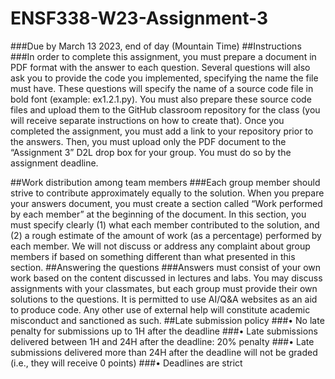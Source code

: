 # ENSF338-W23-Assignment-3

###Due by March 13 2023, end of day (Mountain Time)
##Instructions
###In order to complete this assignment, you must prepare a document in PDF format with the answer to each question. Several questions will also ask you to provide the code you implemented, specifying the name the file must have. These questions will specify the name of a source code file in bold font (example: ex1.2.1.py). You must also prepare these source code files and upload them to the GitHub classroom repository for the class (you will receive separate instructions on how to create that). Once you completed the assignment, you must add a link to your repository prior to the answers. Then, you must upload only the PDF document to the “Assignment 3” D2L drop box for your group. You must do so by the assignment deadline.

##Work distribution among team members
###Each group member should strive to contribute approximately equally to the solution. When you prepare your answers document, you must create a section called “Work performed by each member” at the beginning of the document. In this section, you must specify clearly (1) what each member contributed to the solution, and (2) a rough estimate of the amount of work (as a percentage) performed by each member. We will not discuss or address any complaint about group members if based on something different than what presented in this section.
##Answering the questions
###Answers must consist of your own work based on the content discussed in lectures and labs. You may discuss assignments with your classmates, but each group must provide their own solutions to the questions. It is permitted to use AI/Q&A websites as an aid to produce code. Any other use of external help will constitute academic misconduct and sanctioned as such. 
##Late submission policy
###• No late penalty for submissions up to 1H after the deadline
###• Late submissions delivered between 1H and 24H after the deadline: 20% penalty
###• Late submissions delivered more than 24H after the deadline will not be graded (i.e., they will receive 0 points)
###• Deadlines are strict

